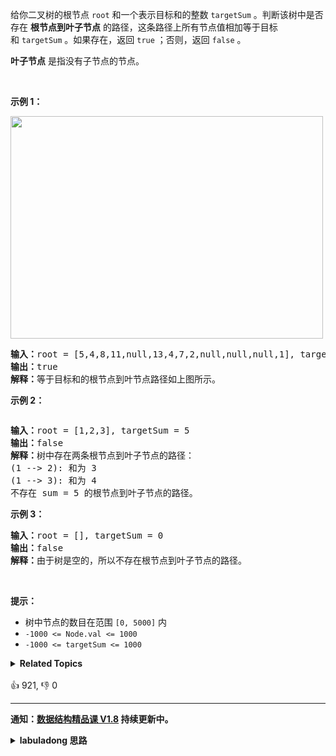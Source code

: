 <p>给你二叉树的根节点&nbsp;<code>root</code> 和一个表示目标和的整数&nbsp;<code>targetSum</code> 。判断该树中是否存在 <strong>根节点到叶子节点</strong> 的路径，这条路径上所有节点值相加等于目标和&nbsp;<code>targetSum</code> 。如果存在，返回 <code>true</code> ；否则，返回 <code>false</code> 。</p>

<p><strong>叶子节点</strong> 是指没有子节点的节点。</p>

<p>&nbsp;</p>

<p><strong>示例 1：</strong></p>
<img alt="" src="https://assets.leetcode.com/uploads/2021/01/18/pathsum1.jpg" style="width: 500px; height: 356px;" />
<pre>
<strong>输入：</strong>root = [5,4,8,11,null,13,4,7,2,null,null,null,1], targetSum = 22
<strong>输出：</strong>true
<strong>解释：</strong>等于目标和的根节点到叶节点路径如上图所示。
</pre>

<p><strong>示例 2：</strong></p>
<img alt="" src="https://assets.leetcode.com/uploads/2021/01/18/pathsum2.jpg" />
<pre>
<strong>输入：</strong>root = [1,2,3], targetSum = 5
<strong>输出：</strong>false
<strong>解释：</strong>树中存在两条根节点到叶子节点的路径：
(1 --&gt; 2): 和为 3
(1 --&gt; 3): 和为 4
不存在 sum = 5 的根节点到叶子节点的路径。</pre>

<p><strong>示例 3：</strong></p>

<pre>
<strong>输入：</strong>root = [], targetSum = 0
<strong>输出：</strong>false
<strong>解释：</strong>由于树是空的，所以不存在根节点到叶子节点的路径。
</pre>

<p>&nbsp;</p>

<p><strong>提示：</strong></p>

<ul>
	<li>树中节点的数目在范围 <code>[0, 5000]</code> 内</li>
	<li><code>-1000 &lt;= Node.val &lt;= 1000</code></li>
	<li><code>-1000 &lt;= targetSum &lt;= 1000</code></li>
</ul>
<details><summary><strong>Related Topics</strong></summary>树 | 深度优先搜索 | 广度优先搜索 | 二叉树</details><br>

<div>👍 921, 👎 0</div>

<div id="labuladong"><hr>

**通知：[数据结构精品课 V1.8](https://aep.h5.xeknow.com/s/1XJHEO) 持续更新中。**

<details><summary><strong>labuladong 思路</strong></summary>

## 基本思路

前文 [我的刷题经验总结](https://labuladong.github.io/article/fname.html?fname=算法心得) 说过，二叉树的遍历代码是动态规划和回溯算法的祖宗。

[动态规划](https://labuladong.github.io/article/fname.html?fname=动态规划详解进阶) 的关键在于明确递归函数的定义，把用子问题的结果推导出大问题的结果。

[回溯算法](https://labuladong.github.io/article/fname.html?fname=回溯算法详解修订版) 就简单粗暴多了，就是单纯的遍历回溯树。

下面给出两种思路下的解法，请仔细体会。

**标签：[二叉树](https://mp.weixin.qq.com/mp/appmsgalbum?__biz=MzAxODQxMDM0Mw==&action=getalbum&album_id=2121994699837177859)**

## 解法代码

```java
class Solution {
    /* 解法一、分解问题的思路 */
    // 定义：输入一个根节点，返回该根节点到叶子节点是否存在一条和为 targetSum 的路径
    public boolean hasPathSum(TreeNode root, int targetSum) {
        // base case
        if (root == null) {
            return false;
        }
        if (root.left == root.right && root.val == targetSum) {
            return true;
        }

        return hasPathSum(root.left, targetSum - root.val)
                || hasPathSum(root.right, targetSum - root.val);
    }

    /* 解法二、遍历二叉树的思路 */
    int target;
    boolean found = false;
    // 记录遍历过程中的路径和
    int curSum = 0;

    public boolean hasPathSum_2(TreeNode root, int targetSum) {
        if (root == null) {
            return false;
        }
        this.target = targetSum;
        traverse(root);
        return found;
    }

    // 二叉树遍历函数
    void traverse(TreeNode root) {
        if (root == null) {
            return;
        }
        // 前序遍历位置
        curSum += root.val;
        if (root.left == null && root.right == null) {
            if (curSum == target) {
                found = true;
            }
        }

        traverse(root.left);
        traverse(root.right);

        // 后序遍历位置
        curSum -= root.val;
    }
}
```

</details>
</div>





